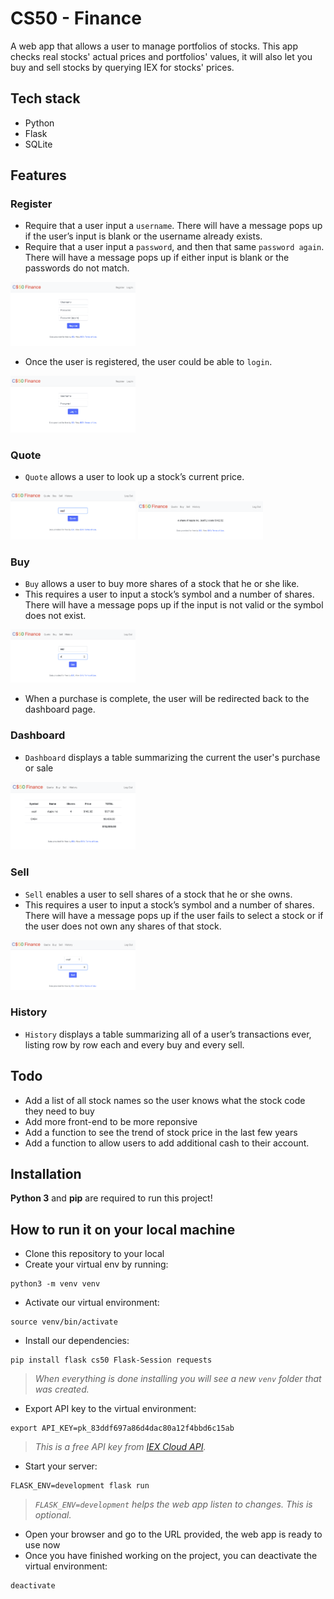 # CS50 - Finance

A web app that allows a user to manage portfolios of stocks. This app checks real stocks' actual prices and portfolios' values, it will also let you buy and sell stocks by querying IEX for stocks' prices.

## Tech stack

- Python
- Flask
- SQLite

## Features

### Register

- Require that a user input a `username`. There will have a message pops up if the user’s input is blank or the username already exists.
- Require that a user input a `password`, and then that same `password again`. There will have a message pops up if either input is blank or the passwords do not match.

<img src="./screenshots/register.png" width="200">

- Once the user is registered, the user could be able to `login`.

<img src="./screenshots/login.png" width="200">

### Quote

- `Quote` allows a user to look up a stock’s current price.

<img src="./screenshots/quote.png" width="200">

<img src="./screenshots/stock-price.png" width="200">

### Buy

- `Buy` allows a user to buy more shares of a stock that he or she like.
- This requires a user to input a stock’s symbol and a number of shares. There will have a message pops up if the input is not valid or the symbol does not exist.

<img src="./screenshots/buy.png" width="200">

- When a purchase is complete, the user will be redirected back to the dashboard page.

### Dashboard

- `Dashboard` displays a table summarizing the current the user's purchase or sale

<img src="./screenshots/index.png" width="200">

### Sell

- `Sell` enables a user to sell shares of a stock that he or she owns.
- This requires a user to input a stock’s symbol and a number of shares. There will have a message pops up if the user fails to select a stock or if the user does not own any shares of that stock.

<img src="./screenshots/sell.png" width="200">

### History

- `History` displays a table summarizing all of a user’s transactions ever, listing row by row each and every buy and every sell.

## Todo

- Add a list of all stock names so the user knows what the stock code they need to buy
- Add more front-end to be more reponsive
- Add a function to see the trend of stock price in the last few years
- Add a function to allow users to add additional cash to their account.

## Installation

**Python 3** and **pip** are required to run this project!

## How to run it on your local machine

- Clone this repository to your local
- Create your virtual env by running:

```
python3 -m venv venv
```

- Activate our virtual environment:

```
source venv/bin/activate
```

- Install our dependencies:

```
pip install flask cs50 Flask-Session requests
```

> _When everything is done installing you will see a new `venv` folder that was created._

- Export API key to the virtual environment:

```
export API_KEY=pk_83ddf697a86d4dac80a12f4bbd6c15ab
```

> _This is a free API key from [IEX Cloud API](https://iexcloud.io/docs/api/)._

- Start your server:

```
FLASK_ENV=development flask run
```

> _`FLASK_ENV=development` helps the web app listen to changes. This is optional._

- Open your browser and go to the URL provided, the web app is ready to use now
- Once you have finished working on the project, you can deactivate the virtual environment:

```
deactivate
```
